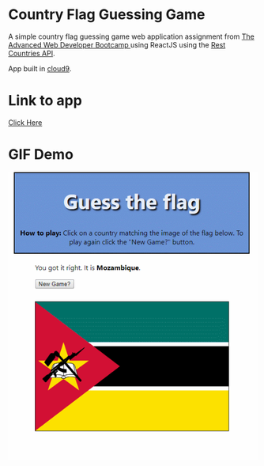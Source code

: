 # Country Flag Guessing Game

A simple country flag guessing game web application assignment from [The Advanced Web Developer Bootcamp
](https://www.udemy.com/the-advanced-web-developer-bootcamp/) using ReactJS using the [Rest Countries API](https://restcountries.eu/rest/v2/all). 

App built in [cloud9](https://ide.c9.io/rickylu/adv-web-dev).

# Link to app
[Click Here](https://country-flag-guess-game.herokuapp.com/)

# GIF Demo
![GIF demo of app](https://github.com/RCLU30/country-flag-guess/blob/master/country-game-demo.gif)
